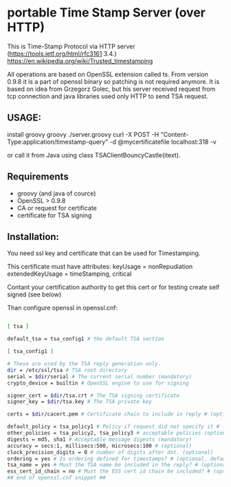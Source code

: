 # portable Time Stamp Server (over HTTP)

This is Time-Stamp Protocol via HTTP server (https://tools.ietf.org/html/rfc3161 3.4.)
https://en.wikipedia.org/wiki/Trusted_timestamping

All operations are based on OpenSSL extension called ts. From version 0.9.8 it is a part of openssl binary so patching is not required anymore.
It is based on idea from Grzegorz Golec, but his server received request from tcp connection and java libraries used only HTTP to send TSA request.

## USAGE:
install groovy
groovy ./server.groovy
curl -X POST -H "Content-Type:application/timestamp-query" -d @mycertificatefile localhost:318 -v

or call it from Java using class TSAClientBouncyCastle(itext).

## Requirements
* groovy (and java of cource)
* OpenSSL > 0.9.8
* CA or request for certificate
* certificate for TSA signing

## Installation:

You need ssl key and certificate that can be used for Timestamping. 

This certificate must have attributes:
keyUsage = nonRepudiation
extendedKeyUsage = timeStamping, critical

Contant your certification authority to get this cert or for testing create self signed (see below)

Than configure openssl in openssl.cnf:

```sh

[ tsa ]

default_tsa = tsa_config1 # the default TSA section

[ tsa_config1 ]

# These are used by the TSA reply generation only. 
dir = /etc/ssl/tsa # TSA root directory 
serial = $dir/serial # The current serial number (mandatory) 
crypto_device = builtin # OpenSSL engine to use for signing 

signer_cert = $dir/tsa.crt # The TSA signing certificate
signer_key = $dir/tsa.key # The TSA private key

certs = $dir/cacert.pem # Certificate chain to include in reply # (optional) 

default_policy = tsa_policy1 # Policy if request did not specify it # (optional) 
other_policies = tsa_policy2, tsa_policy3 # acceptable policies (optional) 
digests = md5, sha1 # Acceptable message digests (mandatory) 
accuracy = secs:1, millisecs:500, microsecs:100 # (optional) 
clock_precision_digits = 0 # number of digits after dot. (optional) 
ordering = yes # Is ordering defined for timestamps? # (optional, default: no) 
tsa_name = yes # Must the TSA name be included in the reply? # (optional, default: no) 
ess_cert_id_chain = no # Must the ESS cert id chain be included? # (optional, default: no) 
## end of openssl.cnf snippet ##


